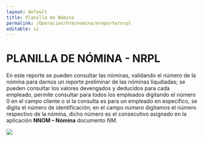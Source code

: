 ```yaml
---
layout: default
title: Planilla de Nómina
permalink: /Operacion/hrm/nomina/nreporte/nrpl
editable: si
---
```


# PLANILLA DE NÓMINA - NRPL


En este reporte se pueden consultar las nóminas, validando el número de la nómina para darnos un reporte preliminar de las nóminas liqudiadas; se pueden consultar los valores devengados y deducidos para cada empleado, permite consultar para todos los empleados digitando el número 0 en el campo cliente o si la consulta es para un empleado en específico, se digita el número de identificación; en el campo _número_ digitamos el número respectivo de la nómina, dicho número es el consecutivo asignado en la aplicación **NNOM – Nómina** documento _NM_.


![](nrpl1.png)



